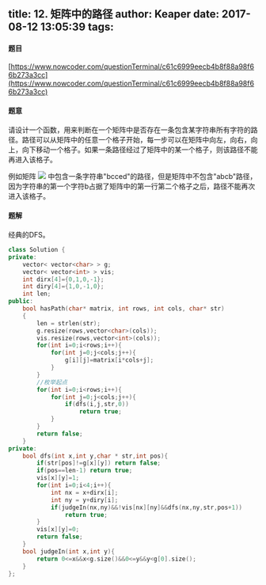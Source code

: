 title: 12. 矩阵中的路径
author: Keaper
date: 2017-08-12 13:05:39
tags:
---
#### 题目
[https://www.nowcoder.com/questionTerminal/c61c6999eecb4b8f88a98f66b273a3cc](https://www.nowcoder.com/questionTerminal/c61c6999eecb4b8f88a98f66b273a3cc)
#### 题意
请设计一个函数，用来判断在一个矩阵中是否存在一条包含某字符串所有字符的路径。路径可以从矩阵中的任意一个格子开始，每一步可以在矩阵中向左，向右，向上，向下移动一个格子。如果一条路径经过了矩阵中的某一个格子，则该路径不能再进入该格子。

例如矩阵
![](https://latex.codecogs.com/gif.download?%5Cbegin%7Bbmatrix%7D%20a%20%26%20b%20%26c%20%26e%20%5C%5C%20s%20%26%20f%20%26%20c%20%26%20s%5C%5C%20a%20%26%20d%20%26%20e%20%26%20e%20%5Cend%7Bbmatrix%7D)
中包含一条字符串"bcced"的路径，但是矩阵中不包含"abcb"路径，因为字符串的第一个字符b占据了矩阵中的第一行第二个格子之后，路径不能再次进入该格子。

#### 题解
经典的DFS。
```cpp
class Solution {
private:
    vector< vector<char> > g;
    vector< vector<int> > vis;
    int dirx[4]={0,1,0,-1};
    int diry[4]={1,0,-1,0};
    int len;
public:
    bool hasPath(char* matrix, int rows, int cols, char* str)
    {
        len = strlen(str);
        g.resize(rows,vector<char>(cols));
        vis.resize(rows,vector<int>(cols));
        for(int i=0;i<rows;i++){
            for(int j=0;j<cols;j++){
                g[i][j]=matrix[i*cols+j];
            }
        }
        //枚举起点
        for(int i=0;i<rows;i++){
            for(int j=0;j<cols;j++){
                if(dfs(i,j,str,0))
                    return true;
            }
        }
        return false;
    }
private:
    bool dfs(int x,int y,char * str,int pos){
        if(str[pos]!=g[x][y]) return false;
        if(pos==len-1) return true;
        vis[x][y]=1;
        for(int i=0;i<4;i++){
            int nx = x+dirx[i];
            int ny = y+diry[i];
            if(judgeIn(nx,ny)&&!vis[nx][ny]&&dfs(nx,ny,str,pos+1))
                return true;
        }
        vis[x][y]=0;
        return false;
    }
    bool judgeIn(int x,int y){
        return 0<=x&&x<g.size()&&0<=y&&y<g[0].size();
    }
};
```